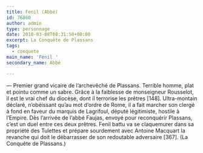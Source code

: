 ```yaml
---
title: Fenil (Abbé)
id: 76860
author: admin
type: personnage
date: 2010-03-08T08:31:50+00:00
excerpt: La Conquête de Plassans
tags:
  - conquete
main_name: 'Fenil '
secondary_name: Abbé

---
```

— Premier grand vicaire de l&rsquo;archevêché de Plassans. Terrible homme, plat et pointu comme un sabre. Grâce à la faiblesse de monseigneur Rousselot, il est le vrai chef du diocèse, dont il terrorise les prêtres [148]. Ultra-montain déclaré, n&rsquo;obéissant qu&rsquo;au mot d&rsquo;ordre de Rome, il a fait marcher son clergé à fond en faveur du marquis de Lagrifoul, député légitimiste, hostile à l&rsquo;Empire. Dès l&rsquo;arrivée de l&rsquo;abbé Faujas, envoyé pour reconquérir Plassans, c&rsquo;est un duel entre ces deux prêtres. Fenil battu va se claquemurer dans sa propriété des Tulettes et prépare sourdement avec Antoine Macquart la revanche qui doit le débarrasser de son redoutable adversaire [367]. (La Conquête de Plassans.)